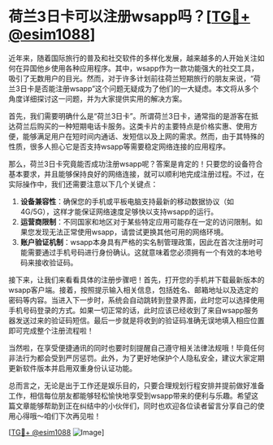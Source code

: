 # 荷兰3日卡可以注册wsapp吗？[[TG💪+ @esim1088](https://t.me/s/esim1088)]

近年来，随着国际旅行的普及和社交软件的多样化发展，越来越多的人开始关注如何在异国他乡使用各种应用程序。其中，wsapp作为一款功能强大的社交工具，吸引了无数用户的目光。然而，对于许多计划前往荷兰短期旅行的朋友来说，“荷兰3日卡是否能注册wsapp”这个问题无疑成为了他们的一大疑虑。本文将从多个角度详细探讨这一问题，并为大家提供实用的解决方案。

首先，我们需要明确什么是“荷兰3日卡”。所谓荷兰3日卡，通常指的是游客在抵达荷兰后购买的一种短期电话卡服务。这类卡片的主要特点是价格实惠、使用方便，能够满足用户在短时间内通话、发短信以及上网的需求。然而，由于其特殊的性质，很多人担心它是否支持wsapp等需要稳定网络连接的应用程序。

那么，荷兰3日卡究竟能否成功注册wsapp呢？答案是肯定的！只要您的设备符合基本要求，并且能够保持良好的网络连接，就可以顺利地完成注册过程。不过，在实际操作中，我们还需要注意以下几个关键点：

1. **设备兼容性**：确保您的手机或平板电脑支持最新的移动数据协议（如4G/5G），这样才能保证网络速度足够快以支持wsapp的运行。
2. **运营商限制**：不同国家和地区对于某些特定应用可能存在一定的访问限制。如果您发现无法正常使用wsapp，请尝试更换其他可用的网络环境。
3. **账户验证机制**：wsapp本身具有严格的实名制管理政策，因此在首次注册时可能需要通过手机号码进行身份确认。这就意味着您必须拥有一个有效的本地号码来接收验证码。

接下来，让我们来看看具体的注册步骤吧！首先，打开您的手机并下载最新版本的wsapp客户端。接着，按照提示输入相关信息，包括姓名、邮箱地址以及选定的密码等内容。当进入下一步时，系统会自动跳转到登录界面，此时您可以选择使用手机号码登录的方式。如果一切正常的话，此时应该已经收到了来自wsapp服务器发送过来的验证码短信。最后一步就是将收到的验证码准确无误地填入相应位置即可完成整个注册流程啦！

当然啦，在享受便捷通讯的同时也要时刻提醒自己遵守相关法律法规哦！毕竟任何非法行为都会受到严厉惩罚。此外，为了更好地保护个人隐私安全，建议大家定期更新软件版本并启用双重身份认证功能。

总而言之，无论是出于工作还是娱乐目的，只要合理规划行程安排并提前做好准备工作，相信每位朋友都能够轻松愉快地享受到wsapp带来的便利与乐趣。希望这篇文章能够帮助到正在纠结中的小伙伴们，同时也欢迎各位读者留言分享自己的使用心得哦～咱们下次再见啦！

[[TG💪+ @esim1088](https://t.me/s/esim1088) ![Image](https://i.postimg.cc/4NQfJmqS/Snipaste-2025-05-13-00-14-12.png)]
